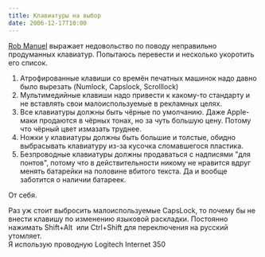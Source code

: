 ```yaml
---
title: Клавиатуры на выбор
date: 2006-12-17T10:00
---
```


[Rob Manuel](http://www.robmanuel.com/2006/11/28/10-reasons-keyboards-are-shit/) выражает недовольство по поводу неправильно продуманных клавиатур. Попытаюсь перевести и несколько укоротить его список.

1. Атрофированные клавиши со времён печатных машинок надо давно было вырезать (Numlock, Capslock, Scrolllock)
2. Мультимедийные клавиши надо привести к какому-то стандарту и не вставлять свои малоиспользуемые в рекламных целях.
3. Все клавиатуры должны быть чёрные по умолчанию. Даже Apple-маки продаются в чёрных тонах, но за чуть большую цену. Потому что чёрный цвет измазать труднее.
4. Ножки у клавиатуры должны быть большие и толстые, обидно выбрасывать клавиатуру из-за кусочка сломавшегося пластика.
5. Безпроводные клавиатуры должны продаваться с надписями "для понтов", потому что в действительности никому не нравится вдруг менять батарейки на половине вбитого текста. Да и вообще заботится о наличии батареек.

От себя.

Раз уж стоит выбросить малоиспользуемые CapsLock, то почему бы не внести клавишу по изменению языковой раскладки. Постоянно нажимать Shift+Alt  или Ctrl+Shift для переключения на русский утомляет.  
Я использую проводную Logitech Internet 350